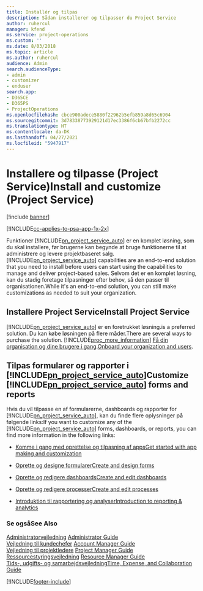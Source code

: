 ```yaml
---
title: Installér og tilpas
description: Sådan installerer og tilpasser du Project Service
author: ruhercul
manager: kfend
ms.service: project-operations
ms.custom: ''
ms.date: 8/03/2018
ms.topic: article
ms.author: ruhercul
audience: Admin
search.audienceType:
- admin
- customizer
- enduser
search.app:
- D365CE
- D365PS
- ProjectOperations
ms.openlocfilehash: cbce900adece5880f22962b5efb859a8d65c6904
ms.sourcegitcommit: 3d78338773929121d17ec3386f6cb67bfb2272cc
ms.translationtype: HT
ms.contentlocale: da-DK
ms.lasthandoff: 04/27/2021
ms.locfileid: "5947917"
---
```

# <a name="install-and-customize-project-service"></a><span data-ttu-id="99fa0-103">Installere og tilpasse (Project Service)</span><span class="sxs-lookup"><span data-stu-id="99fa0-103">Install and customize (Project Service)</span></span>

[!include [banner](../includes/psa-now-project-operations.md)]

[!INCLUDE[cc-applies-to-psa-app-1x-2x](../includes/cc-applies-to-psa-app-1x-2x.md)]

<span data-ttu-id="99fa0-104">Funktioner [!INCLUDE[pn_project_service_auto](../includes/pn-project-service-auto.md)] er en komplet løsning, som du skal installere, før brugerne kan begynde at bruge funktionerne til at administrere og levere projektbaseret salg.</span><span class="sxs-lookup"><span data-stu-id="99fa0-104">[!INCLUDE[pn_project_service_auto](../includes/pn-project-service-auto.md)] capabilities are an end-to-end solution that you need to install before users can start using the capabilities to manage and deliver project-based sales.</span></span> <span data-ttu-id="99fa0-105">Selvom det er en komplet løsning, kan du stadig foretage tilpasninger efter behov, så den passer til organisationen.</span><span class="sxs-lookup"><span data-stu-id="99fa0-105">While it's an end-to-end solution, you can still make customizations as needed to suit your organization.</span></span>  
<!-- TODO: I expect to find the information on how to get and install this here. Please find that and add it here. Same for Project Service.--> 
  
## <a name="install-project-service"></a><span data-ttu-id="99fa0-106">Installere Project Service</span><span class="sxs-lookup"><span data-stu-id="99fa0-106">Install Project Service</span></span>  
 [!INCLUDE[pn_project_service_auto](../includes/pn-project-service-auto.md)] <span data-ttu-id="99fa0-107">er en foretrukket løsning.</span><span class="sxs-lookup"><span data-stu-id="99fa0-107">is a preferred solution.</span></span> <span data-ttu-id="99fa0-108">Du kan købe løsningen på flere måder.</span><span class="sxs-lookup"><span data-stu-id="99fa0-108">There are several ways to purchase the solution.</span></span> [!INCLUDE[proc_more_information](../includes/proc-more-information.md)] <span data-ttu-id="99fa0-109">[Få din organisation og dine brugere i gang](/dynamics365/customerengagement/on-premises/admin/onboard-your-organization-and-users-to-dynamics-365-online).</span><span class="sxs-lookup"><span data-stu-id="99fa0-109">[Onboard your organization and users](/dynamics365/customerengagement/on-premises/admin/onboard-your-organization-and-users-to-dynamics-365-online).</span></span>  
  
## <a name="customize-pn_project_service_auto-forms-and-reports"></a><span data-ttu-id="99fa0-110">Tilpas formularer og rapporter i [!INCLUDE[pn_project_service_auto](../includes/pn-project-service-auto.md)]</span><span class="sxs-lookup"><span data-stu-id="99fa0-110">Customize [!INCLUDE[pn_project_service_auto](../includes/pn-project-service-auto.md)] forms and reports</span></span>  
 <span data-ttu-id="99fa0-111">Hvis du vil tilpasse en af formularerne, dashboards og rapporter for [!INCLUDE[pn_project_service_auto](../includes/pn-project-service-auto.md)], kan du finde flere oplysninger på følgende links:</span><span class="sxs-lookup"><span data-stu-id="99fa0-111">If you want to customize any of the [!INCLUDE[pn_project_service_auto](../includes/pn-project-service-auto.md)] forms, dashboards, or reports, you can find more information in the following links:</span></span>  
  
- [<span data-ttu-id="99fa0-112">Komme i gang med oprettelse og tilpasning af apps</span><span class="sxs-lookup"><span data-stu-id="99fa0-112">Get started with app making and customization</span></span>](/dynamics365/customerengagement/on-premises/customize/getting-started-customization)  
  
- [<span data-ttu-id="99fa0-113">Oprette og designe formularer</span><span class="sxs-lookup"><span data-stu-id="99fa0-113">Create and design forms</span></span>](/dynamics365/customerengagement/on-premises/customize/create-design-forms)  
  
- [<span data-ttu-id="99fa0-114">Oprette og redigere dashboards</span><span class="sxs-lookup"><span data-stu-id="99fa0-114">Create and edit dashboards</span></span>](/dynamics365/customerengagement/on-premises/customize/create-edit-dashboards)  
  
- [<span data-ttu-id="99fa0-115">Oprette og redigere processer</span><span class="sxs-lookup"><span data-stu-id="99fa0-115">Create and edit processes</span></span>](/dynamics365/customerengagement/on-premises/customize/guide-staff-through-common-tasks-processes)  
  
- [<span data-ttu-id="99fa0-116">Introduktion til rapportering og analyser</span><span class="sxs-lookup"><span data-stu-id="99fa0-116">Introduction to reporting & analytics</span></span>](/dynamics365/customerengagement/on-premises/analytics/reporting-analytics-with-dynamics-365)  
  
### <a name="see-also"></a><span data-ttu-id="99fa0-117">Se også</span><span class="sxs-lookup"><span data-stu-id="99fa0-117">See Also</span></span>  
 <span data-ttu-id="99fa0-118">[Administratorvejledning](../psa/admin-guide.md) </span><span class="sxs-lookup"><span data-stu-id="99fa0-118">[Administrator Guide](../psa/admin-guide.md) </span></span>  
 <span data-ttu-id="99fa0-119">[Vejledning til kundechefer](../psa/account-manager-guide.md) </span><span class="sxs-lookup"><span data-stu-id="99fa0-119">[Account Manager Guide](../psa/account-manager-guide.md) </span></span>  
 <span data-ttu-id="99fa0-120">[Vejledning til projektledere](../psa/project-manager-guide.md) </span><span class="sxs-lookup"><span data-stu-id="99fa0-120">[Project Manager Guide](../psa/project-manager-guide.md) </span></span>  
 <span data-ttu-id="99fa0-121">[Ressourcestyringsvejledning](../psa/resource-manager-guide.md) </span><span class="sxs-lookup"><span data-stu-id="99fa0-121">[Resource Manager Guide](../psa/resource-manager-guide.md) </span></span>  
 [<span data-ttu-id="99fa0-122">Tids-, udgifts- og samarbejdsvejledning</span><span class="sxs-lookup"><span data-stu-id="99fa0-122">Time, Expense, and Collaboration Guide</span></span>](../psa/time-expense-collaboration-guide.md)


[!INCLUDE[footer-include](../includes/footer-banner.md)]